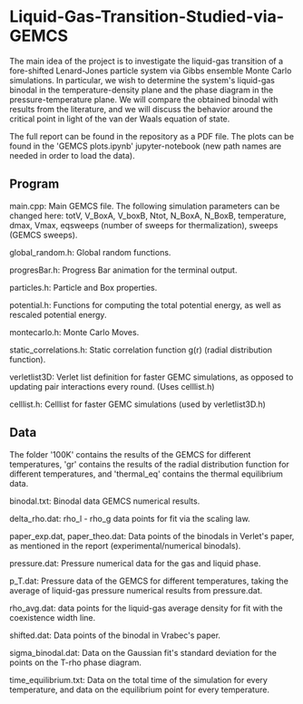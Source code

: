 # Liquid-Gas-Transition-Studied-via-GEMCS
The main idea of the project is to investigate the liquid-gas transition of a fore-shifted Lenard-Jones particle system via Gibbs ensemble Monte Carlo simulations.
In particular, we wish to determine the system's liquid-gas binodal in the temperature-density plane and the phase diagram in the pressure-temperature plane.
We will compare the obtained binodal with results from the literature, and we will discuss the behavior around the critical point in light of the van der Waals
equation of state.

The full report can be found in the repository as a PDF file. The plots can be found in the 'GEMCS plots.ipynb' jupyter-notebook (new path names are needed in order to load the data).

## Program
main.cpp: Main GEMCS file.
The following simulation parameters can be changed here: totV, V_BoxA, V_boxB, Ntot, N_BoxA, N_BoxB, temperature, dmax, Vmax, eqsweeps (number of sweeps for thermalization), sweeps (GEMCS sweeps).

global_random.h: Global random functions.

progresBar.h: Progress Bar animation for the terminal output.

particles.h: Particle and Box properties.

potential.h: Functions for computing the total potential energy, as well as rescaled potential energy.

montecarlo.h: Monte Carlo Moves.

static_correlations.h: Static correlation function g(r) (radial distribution function).

verletlist3D: Verlet list definition for faster GEMC simulations, as opposed to updating pair interactions every round. (Uses celllist.h)

celllist.h: Celllist for faster GEMC simulations (used by verletlist3D.h)

## Data
The folder '100K' contains the results of the GEMCS for different temperatures, 'gr' contains the results of the radial distribution function for different temperatures, and 'thermal_eq' contains the thermal equilibrium data.

binodal.txt: Binodal data GEMCS numerical results.

delta_rho.dat: rho_l - rho_g data points for fit via the scaling law.

paper_exp.dat, paper_theo.dat: Data points of the binodals in Verlet's paper, as mentioned in the report (experimental/numerical binodals).

pressure.dat: Pressure numerical data for the gas and liquid phase.

p_T.dat: Pressure data of the GEMCS for different temperatures, taking the average of liquid-gas pressure numerical results from pressure.dat.

rho_avg.dat: data points for the liquid-gas average density for fit with the coexistence width line.

shifted.dat: Data points of the binodal in Vrabec's paper.

sigma_binodal.dat: Data on the Gaussian fit's standard deviation for the points on the T-rho phase diagram.

time_equilibrium.txt: Data on the total time of the simulation for every temperature, and data on the equilibrium point for every temperature.
